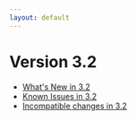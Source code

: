 ```yaml
---
layout: default
---
```

Version 3.2
===========

- [What's New in 3.2](release-notes-new-features32.html)
- [Known Issues in 3.2](release-notes-known-issues32.html)
- [Incompatible changes in 3.2](release-notes-upgrading-changes32.html)
